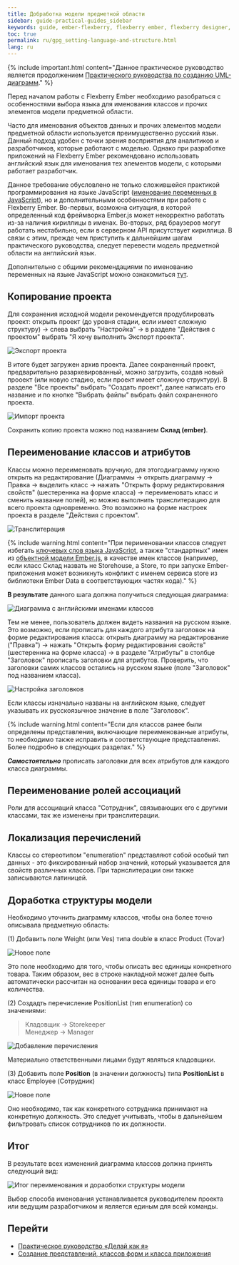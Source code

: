 ```yaml
---
title: Добработка модели предметной области
sidebar: guide-practical-guides_sidebar
keywords: guide, ember-flexberry, flexberry ember, flexberry designer, стадия, диаграмма классов
toc: true
permalink: ru/gpg_setting-language-and-structure.html
lang: ru
---
```


{% include important.html content="Данное практическое руководство является продолжением [Практического руководства по созданию UML-диаграмм](gpg_practical-guides-uml.html)." %}

Перед началом работы с Flexberry Ember необходимо разобраться с особенностями выбора языка для именования классов и прочих элементов модели предметной области.

Часто для именования объектов данных и прочих элементов модели предметной области используется преимущественно русский язык. Данный подход удобен с точки зрения восприятия для аналитиков и разработчиков, которые работают с моделью. Однако при разработке приложений на Flexberry Ember рекомендовано использовать английский язык для именования тех элементов модели, с которыми работает разработчик.

Данное требование обусловлено не только сложившейся практикой программирования на языке JavaScript ([именование переменных в JavaScript](https://learn.javascript.ru/variables#variable-naming)), но и дополнительными особенностями при работе с Flexberry Ember. Во-первых, возможна ситуация, в которой определенный код фреймворка Ember.js может некорректно работать из-за наличия кириллицы в именах. Во-вторых, ряд браузеров могут работать нестабильно, если в серверном API присутствует кириллица. В связи с этим, прежде чем приступить к дальнейшим шагам практического руководства, следует перевести модель предметной области на английский язык.

Дополнительно с общими рекомендациями по именованию переменных на языке JavaScript можно ознакомиться [тут](https://learn.javascript.ru/variable-names).

## Копирование проекта

Для сохранения исходной модели рекомендуется продублировать проект: открыть проект (до уровня стадии, если имеет сложную структуру) → слева выбрать "Настройка" → в разделе "Действия с проектом" выбрать "Я хочу выполнить Экспорт проекта".

![Экспорт проекта](/images/pages/guides/flexberry-ember/1-setting-language-and-structure/1.png)

В итоге будет загружен архив проекта. Далее сохраненный проект, предварительно разархевированный, можно загрузить, создав новый прооект (или новую стадию, если проект имеет сложную структуру). В разделе "Все проекты" выбрать "Создать проект", далее написать его название и по кнопке "Выбрать файлы" выбрать файл сохраненного проекта.

![Импорт проекта](/images/pages/guides/flexberry-ember/1-setting-language-and-structure/2.png)

Сохранить копию проекта можно под названием **Склад (ember)**.

## Переименование классов и атрибутов

Классы можно переименовать вручную, для этогодиаграмму нужно открыть на редактирование (Диаграммы → открыть диаграмму → Правка → выделить класс → нажать "Открыть форму редактирования свойств" (шестереннка на форме класса) → переименовать класс и сменить название полей), но можно выполнить транслитерацию для всего проекта одновременно.
Это возможно на форме настроек проекта в разделе "Действия с проектом".

![Транслитерация](/images/pages/guides/flexberry-ember/1-setting-language-and-structure/3.png)

{% include warning.html content="При перименовании классов следует избегать [ключевых слов языка JavaScript](https://developer.mozilla.org/ru/docs/Web/JavaScript/Reference/Lexical_grammar#%D0%9A%D0%BB%D1%8E%D1%87%D0%B5%D0%B2%D1%8B%D0%B5_%D1%81%D0%BB%D0%BE%D0%B2%D0%B0), а также \"стандартных\" имен из [объектной модели Ember.js](https://api.emberjs.com/ember/3.1), в качестве имен классов (например, если класс Склад назвать не Storehouse, а Store, то при запуске Ember-приложения может возникнуть конфликт с именем сервиса store из библиотеки Ember Data в соответствующих частях кода)." %}

**В результате** данного шага должна получиться следующая диаграмма:

![Диаграмма с английскими именами классов](/images/pages/guides/flexberry-ember/1-setting-language-and-structure/4.png)

Тем не менее, пользователь должен видеть названия на русском языке. Это возможно, если прописать для каждого атрибута заголовок на форме редактирования класса: открыть диаграмму на редактирование ("Правка") → нажать "Открыть форму редактирования свойств" (шестереннка на форме класса) → в разделе "Атрибуты" в столбце "Заголовок" прописать заголовки для атрибутов. Проверить, что заголовки самих классов остались на русском языке (поле "Заголовок" под названием класса).

![Настройка заголовков](/images/pages/guides/flexberry-ember/1-setting-language-and-structure/5.png)

Если классы изначально названы на английском языке, следует указывать их русскоязычное значение в поле "Заголовок".

{% include warning.html content="Если для классов ранее были определены представления, включающие переименованные атрибуты, то необходимо также исправить и соответствующие представления. Более подробно в следующих разделах." %}

**_Самостоятельно_** прописать заголовки для всех атрибутов для каждого класса диаграммы.

## Переименование ролей ассоциаций

Роли для ассоциаций класса "Сотрудник", связывающих его с другими классами, так же изменены при транслитерации.

## Локализация перечислений

Классы со стереотипом "enumeration" представляют собой особый тип данных - это фиксированный набор значений, который указывается для свойств различных классов. При тарнслитерации они также записываются латиницей.

## Доработка структуры модели

Необходимо уточнить диаграмму классов, чтобы она более точно описывала предметную область:

(1) Добавить поле Weight (или Ves) типа double в класс Product (Tovar)

![Новое поле](/images/pages/guides/flexberry-ember/1-setting-language-and-structure/8.png)

Это поле необходимо для того, чтобы описать вес единицы конкретного товара. Таким образом, вес в строке накладной может далее быть автоматически рассчитан на основании веса единицы товара и его количества.

(2) Создадть перечисление PositionList (тип enumeration) со значениями:

> Кладовщик → Storekeeper  
> Менеджер → Manager

![Добавление перечисления](/images/pages/guides/flexberry-ember/1-setting-language-and-structure/9.png)

Материально ответственными лицами будут являться кладовщики.

(3) Добавить поле **Position** (в значении должность) типа **PositionList** в класс Employee (Сотрудник)

![Новое поле](/images/pages/guides/flexberry-ember/1-setting-language-and-structure/10.png)

Оно необходимо, так как конкретного сотрудника принимают на конкретную должность. Это следует учитывать, чтобы в дальнейшем фильтровать список сотрудников по их должности.

## Итог

В результате всех изменений диаграмма классов должна принять следующий вид:

![Итог переименования и дораоботки структуры модели](/images/pages/guides/flexberry-ember/1-setting-language-and-structure/11.png)

Выбор способа именования устанавливается руководителем проекта или ведущим разработчиком и является единым для всей команды.

## Перейти

- [Практическое руководство «Делай как я»](gpg_landing-page.html) <i class="fa fa-arrow-up" aria-hidden="true"></i>
- [Создание представлений, классов форм и класса приложения](gpg_create-and-configure-application-structure.html) <i class="fa fa-arrow-right" aria-hidden="true"></i>
